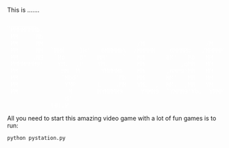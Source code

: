 
This is .......

<pre style="font-family: monospace; color: white;">
________                                                                          
`MMMMMMMb.                                                     68b                     
 MM    `Mb                                                     Y89                     
 MM     MM  ____    ___    ____     /M         ___     /M      ___    _____    ___  __   
 MM     MM  `MM(    )M'   6MMMMb\  /MMMMM    6MMMMb   /MMMMM   `MM   6MMMMMb   `MM 6MMb  
 MM    .M9   `Mb    d'   MM'    `   MM      8M'  `Mb   MM       MM  6M'   `Mb   MMM9 `Mb 
 MMMMMMM9'    YM.  ,P    YM.        MM          ,oMM   MM       MM  MM     MM   MM'   MM 
 MM            MM  M      YMMMMb    MM      ,6MM9'MM   MM       MM  MM     MM   MM    MM 
 MM            `Mbd'          `Mb   MM      MM'   MM   MM       MM  MM     MM   MM    MM 
 MM             YMP      L    ,MM   YM.  ,  MM.  ,MM   YM.  ,   MM  YM.   ,M9   MM    MM 
_MM_             M       MYMMMM9     YMMM9  `YMMM9'Yb.  YMMM9  _MM_  YMMMMM9   _MM_  _MM_
                d'                                                                 
            (8),P                                                                  
</pre>


All you need to start this amazing video game with a lot of fun games is to run:

``
python pystation.py
``
